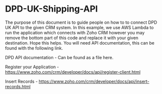 # DPD-UK-Shipping-API
The purpose of this document is to guide people on how to to connect DPD UK API to the given CRM system. In this example, we use AWS Lambda to run the application which connects with Zoho CRM however you may remove the bottom part of this code and replace it with your given destination. Hope this helps.
You will need API documentation, this can be found with the following link.

DPD API documentation - 
Can be found as a file here.

Register your Application - 
https://www.zoho.com/crm/developer/docs/api/register-client.html

Insert Records - 
https://www.zoho.com/crm/developer/docs/api/insert-records.html






